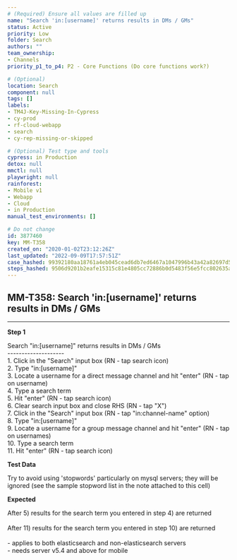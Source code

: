 ```yaml
---
# (Required) Ensure all values are filled up
name: "Search 'in:[username]' returns results in DMs / GMs"
status: Active
priority: Low
folder: Search
authors: ""
team_ownership: 
- Channels
priority_p1_to_p4: P2 - Core Functions (Do core functions work?)

# (Optional)
location: Search
component: null
tags: []
labels: 
- TM4J-Key-Missing-In-Cypress
- cy-prod
- rf-cloud-webapp
- search
- cy-rep-missing-or-skipped

# (Optional) Test type and tools
cypress: in Production
detox: null
mmctl: null
playwright: null
rainforest: 
- Mobile v1
- Webapp
- Cloud
- in Production
manual_test_environments: []

# Do not change
id: 3877460
key: MM-T358
created_on: "2020-01-02T23:12:26Z"
last_updated: "2022-09-09T17:57:51Z"
case_hashed: 99392180aa18761a4eb045cead6db7ed6467a1047996b43a42a82697d518a10d093a73bf01eefef5706733cb8d6618f1
steps_hashed: 9506d9201b2eafe15315c81e4805cc72886b0d5483f56e5fcc802635a7bab96c6b96d8805cebc269e7719cffec80ddff
---
```


<!-- (Auto-generated) Based on frontmatter's "key" and "name" -->

## MM-T358: Search 'in:[username]' returns results in DMs / GMs

---

**Step 1**

Search "in:\[username]" returns results in DMs / GMs\
\--------------------\
1\. Click in the "Search" input box (RN - tap search icon)\
2\. Type "in:\[username]"\
3\. Locate a username for a direct message channel and hit "enter" (RN - tap on username)\
4\. Type a search term\
5\. Hit "enter" (RN - tap search icon)\
6\. Clear search input box and close RHS (RN - tap "X")\
7\. Click in the "Search" input box (RN - tap "in:channel-name" option)\
8\. Type "in:\[username]"\
9\. Locate a username for a group message channel and hit "enter" (RN - tap on usernames)\
10\. Type a search term\
11\. Hit "enter" (RN - tap search icon)

**Test Data**

Try to avoid using 'stopwords' particularly on mysql servers; they will be ignored (see the sample stopword list in the note attached to this cell)

**Expected**

After 5) results for the search term you entered in step 4) are returned\
\
After 11) results for the search term you entered in step 10) are returned\
\
\- applies to both elasticsearch and non-elasticsearch servers\
\- needs server v5.4 and above for mobile

